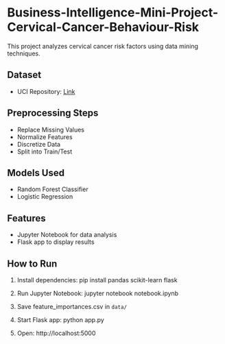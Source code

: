 # Business-Intelligence-Mini-Project-Cervical-Cancer-Behaviour-Risk


This project analyzes cervical cancer risk factors using data mining techniques.

## Dataset

- UCI Repository: [Link](https://archive.ics.uci.edu/dataset/537/cervical+cancer+behavior+risk)

## Preprocessing Steps

- Replace Missing Values
- Normalize Features
- Discretize Data
- Split into Train/Test

## Models Used

- Random Forest Classifier
- Logistic Regression

## Features

- Jupyter Notebook for data analysis
- Flask app to display results

## How to Run

1. Install dependencies:
pip install pandas scikit-learn flask

2. Run Jupyter Notebook:
jupyter notebook notebook.ipynb

3. Save feature_importances.csv in `data/`
   
4. Start Flask app:
python app.py

5. Open:
http://localhost:5000
